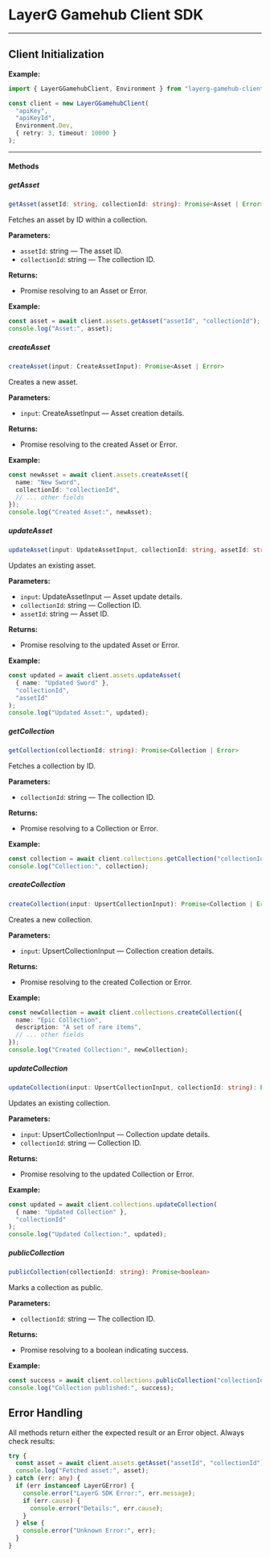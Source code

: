 # LayerG Gamehub Client SDK

---

## Client Initialization

**Example:**

```typescript
import { LayerGGamehubClient, Environment } from "layerg-gamehub-client";

const client = new LayerGGamehubClient(
  "apiKey",
  "apiKeyId",
  Environment.Dev,
  { retry: 3, timeout: 10000 }
);
```

---

#### Methods

##### getAsset

```typescript
getAsset(assetId: string, collectionId: string): Promise<Asset | Error>
```

Fetches an asset by ID within a collection.

**Parameters:**

- `assetId`: string — The asset ID.
- `collectionId`: string — The collection ID.

**Returns:**

- Promise resolving to an Asset or Error.

**Example:**

```typescript
const asset = await client.assets.getAsset("assetId", "collectionId");
console.log("Asset:", asset);
```

##### createAsset

```typescript
createAsset(input: CreateAssetInput): Promise<Asset | Error>
```

Creates a new asset.

**Parameters:**

- `input`: CreateAssetInput — Asset creation details.

**Returns:**

- Promise resolving to the created Asset or Error.

**Example:**

```typescript
const newAsset = await client.assets.createAsset({
  name: "New Sword",
  collectionId: "collectionId",
  // ... other fields
});
console.log("Created Asset:", newAsset);
```

##### updateAsset

```typescript
updateAsset(input: UpdateAssetInput, collectionId: string, assetId: string): Promise<Asset | Error>
```

Updates an existing asset.

**Parameters:**

- `input`: UpdateAssetInput — Asset update details.
- `collectionId`: string — Collection ID.
- `assetId`: string — Asset ID.

**Returns:**

- Promise resolving to the updated Asset or Error.

**Example:**

```typescript
const updated = await client.assets.updateAsset(
  { name: "Updated Sword" },
  "collectionId",
  "assetId"
);
console.log("Updated Asset:", updated);
```

##### getCollection

```typescript
getCollection(collectionId: string): Promise<Collection | Error>
```

Fetches a collection by ID.

**Parameters:**

- `collectionId`: string — The collection ID.

**Returns:**

- Promise resolving to a Collection or Error.

**Example:**

```typescript
const collection = await client.collections.getCollection("collectionId");
console.log("Collection:", collection);
```

##### createCollection

```typescript
createCollection(input: UpsertCollectionInput): Promise<Collection | Error>
```

Creates a new collection.

**Parameters:**

- `input`: UpsertCollectionInput — Collection creation details.

**Returns:**

- Promise resolving to the created Collection or Error.

**Example:**

```typescript
const newCollection = await client.collections.createCollection({
  name: "Epic Collection",
  description: "A set of rare items",
  // ... other fields
});
console.log("Created Collection:", newCollection);
```

##### updateCollection

```typescript
updateCollection(input: UpsertCollectionInput, collectionId: string): Promise<Collection | Error>
```

Updates an existing collection.

**Parameters:**

- `input`: UpsertCollectionInput — Collection update details.
- `collectionId`: string — Collection ID.

**Returns:**

- Promise resolving to the updated Collection or Error.

**Example:**

```typescript
const updated = await client.collections.updateCollection(
  { name: "Updated Collection" },
  "collectionId"
);
console.log("Updated Collection:", updated);
```

##### publicCollection

```typescript
publicCollection(collectionId: string): Promise<boolean>
```

Marks a collection as public.

**Parameters:**

- `collectionId`: string — The collection ID.

**Returns:**

- Promise resolving to a boolean indicating success.

**Example:**

```typescript
const success = await client.collections.publicCollection("collectionId");
console.log("Collection published:", success);
```

## Error Handling

All methods return either the expected result or an Error object. Always check results:

```typescript
try {
  const asset = await client.assets.getAsset("assetId", "collectionId");
  console.log("Fetched asset:", asset);
} catch (err: any) {
  if (err instanceof LayerGError) {
    console.error("LayerG SDK Error:", err.message);
    if (err.cause) {
      console.error("Details:", err.cause);
    }
  } else {
    console.error("Unknown Error:", err);
  }
}
```
